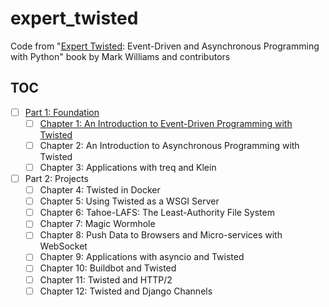 # expert_twisted

Code from "[Expert Twisted][1]: Event-Driven and Asynchronous Programming with
Python" book by Mark Williams and contributors

## TOC

- [ ] [Part 1: Foundation](part_01/)
    - [ ] [Chapter 1: An Introduction to Event-Driven Programming with Twisted](part_01/chapter_01/)
    - [ ] Chapter 2: An Introduction to Asynchronous Programming with Twisted
    - [ ] Chapter 3: Applications with treq and Klein
- [ ] Part 2: Projects
    - [ ] Chapter 4: Twisted in Docker
    - [ ] Chapter 5: Using Twisted as a WSGI Server
    - [ ] Chapter 6: Tahoe-LAFS: The Least-Authority File System
    - [ ] Chapter 7: Magic Wormhole
    - [ ] Chapter 8: Push Data to Browsers and Micro-services with WebSocket
    - [ ] Chapter 9: Applications with asyncio and Twisted
    - [ ] Chapter 10: Buildbot and Twisted
    - [ ] Chapter 11: Twisted and HTTP/2
    - [ ] Chapter 12: Twisted and Django Channels

[1]: https://www.goodreads.com/book/show/40167833-expert-twisted